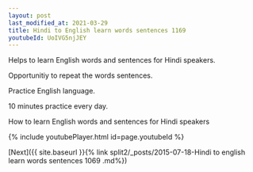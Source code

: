 ```yaml
---
layout: post
last_modified_at: 2021-03-29
title: Hindi to English learn words sentences 1169 
youtubeId: UoIVG5njJEY
---
```

 
 
Helps to learn English words and sentences for Hindi speakers.

Opportunitiy to repeat the words sentences. 

Practice English language. 
 
10 minutes practice every day. 
 
How to learn English words and sentences for Hindi speakers 
 
{% include youtubePlayer.html id=page.youtubeId %}
 
 
[Next]({{ site.baseurl }}{% link  split2/_posts/2015-07-18-Hindi to english learn words sentences 1069 .md%})
 
